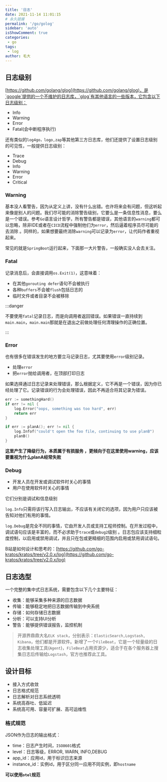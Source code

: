 ```yaml
---
title: '日志'
date: 2021-11-14 11:01:15
# 永久链接
permalink: '/go/golog'
sidebar: 'auto'
isShowComment: true
categories:
 - go
tags:
 - log
author: 毛大
---
```




## 日志级别

[https://github.com/golang/glog](https://github.com/golang/glog)，是`google`提供的一个不维护的日志库，`glog`有其他语言的一些版本，它包含以下日志级别：

-   Info
-   Warning
-   Error
-   Fatal(会中断程序执行)

还有类似的`log4go，logo,zap`等其他第三方日志库，他们还提供了设置日志级别的可见性，一般提供日志级别：

-   Trace
-   Debug
-   Info
-   Warning
-   Error
-   Critical



### Warning

基本没人看警告，因为从定义上讲，没有什么出错。也许将来会有问题，但这听起来像是别人的问题。我们尽可能的消除警告级别，它要么是一条信息性消息，要么是一个错误。参考`Go`语言设计哲学，所有警告都是错误，其他语言的`warning`都可以忽略，除非IDE或者在`CICD`流程中强制他们为`error`，然后逼着程序员尽可能的去消除 。同样的，如果想要最终消除`warning`可以记录为`error`，让代码作者重视起来。

常见的就是`SpringBoot`运行起来，下面那一大片警告，一般确实没人会去关注。



### Fatal

记录消息后，会直接调用`os.Exit(1)`，这意味着：

-   在其他`gorouting defer`语句不会被执行
-   各种`buffers`不会被`flush`包括日志的
-   临时文件或者目录不会被移除

:::danger

不要使用`fatal`记录日志，而是向调用者返回错误。如果错误一直持续到`main.main`，`main.main`那就是在退出之前做处理任何清理操作的正确位置。

:::



### Error

也有很多在错误发生的地方要立马记录日志，尤其要使用`error`级别记录。

-   处理`error`
-   把`error`抛给调用者，在顶部打印日志

如果选择通过日志记录来处理错误，那么根据定义，它不再是一个错误，因为你已经处理了它。记录错误的行为会处理错误，因此不再适合将其记录为错误。

```go
err := somethingHard()
if err != nil {
    log.Error("oops, something was too hard", err)
    return err
}
```

```go
if err := planA(); err != nil {
    log.Infof("could't open the foo file, continuing to use planB")
    planB()
}
```

**这里产生了降级行为，本质属于有损服务 ，更倾向于在这里使用warning，应该要重视为什么planA经常失败**



### Debug

-   开发人员在开发或调试软件时关心的事情
-   用户在使用软件时关心的事情

它们分别是调试和信息级别

`log.Info`只需将该行写入日志输出，不应该有关闭它的选项，因为用户只应该被告知对他们有用的事情。

`log.Debug`是完全不同的事情，它由开发人员或支持工程师控制。在开发过程中，调试语句应该是丰富的，而不必求助于`trace`或`debug2`级别 。日志包应该支持细粒度控制，以启用或禁用调试，并且只在包或更精细的范围内启用或禁用调试语句。



B站是如何设计和思考的：[https://github.com/go-kratos/kratos/tree/v2.0.x/log](https://github.com/go-kratos/kratos/tree/v2.0.x/log)





## 日志选型

一个完整的集中式日志系统，需要包含以下几个主要特征：

-   收集：能够采集多种来源的日志数据
-   传输：能够稳定地把日志数据传输到中央系统
-   存储：如何存储日志数据
-   分析：可以支持UI分析
-   警告：能够提供错误报告，监控机制

>   开源界鼎鼎大名`ELK stack`，分别表示：`ElasticSearch,Logstash, Kibana`，他们都是开源软件。新增了一个`FileBeat`，它是一个轻量级的日志收集处理工具(`Agent`)，`FileBeat`占用资源少，适合于在各个服务器上搜集日志后传输给`Logstash`，官方也推荐此工具。





## 设计目标

-   接入方式收敛
-   日志格式规范
-   日志解析对日志系统透明
-   系统高吞吐、低延迟
-   系统高可用、容量可扩展、高可运维性



### 格式规范

JSON作为日志的输出格式：

-   time：日志产生时间，`ISO8601`格式
-   level：日志等级，ERROR, WARN, INFO,DEBUG
-   app_id：应用id，用于标识日志来源
-   instance_id：实例id，用于区分同一应用不同实例，即`hostname`

**可以使用`otel`规范**

